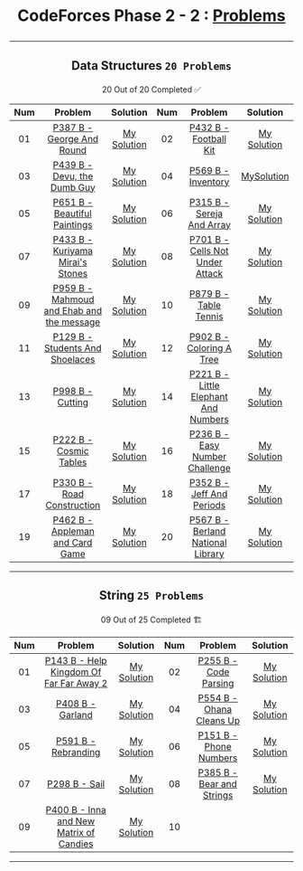 # <p align="center">CodeForces Phase 2 - 2 : [Problems](https://github.com/cs-MohamedAyman/Problem-Solving-Training/tree/master/level-2/codeforces/phase-2-2)</p>
***

<!--
✅ *Problem * - [Problem Link]() - [My Solution]()
🏗️
|PA|[]()|[My Solution]()|PB|[]()|[My Solution]()|
-->

## <p align="center"> Data Structures `20 Problems` </p>
<p align="center"> 20 Out of 20 Completed ✅</p>

|**Num**|**Problem**|**Solution**|**Num**|**Problem**|**Solution**|
|:----:|:----:|:----:|:----:|:----:|:----:|
|01|[P387 B - George And Round](https://codeforces.com/problemset/problem/387/B)|[My Solution](https://github.com/GeorgeBeshay/ProblemSolving/blob/main/CF_Phase_2_2/Data_Structure/P387B_GeorgeAndRound.java)|02|[P432 B - Football Kit](https://codeforces.com/problemset/problem/432/B)|[My Solution](https://github.com/GeorgeBeshay/ProblemSolving/blob/main/CF_Phase_2_2/Data_Structure/P432B_FootballKit.java)|
|03|[P439 B - Devu, the Dumb Guy](https://codeforces.com/contest/439/problem/B)|[My Solution](https://github.com/GeorgeBeshay/ProblemSolving/blob/main/CF_Phase_2_2/Data_Structure/P439B_DevuTheDumbGuy.java)|04|[P569 B - Inventory](https://codeforces.com/contest/569/problem/B)|[MySolution](https://github.com/GeorgeBeshay/ProblemSolving/blob/main/CF_Phase_2_2/Data_Structure/P569B_Inventory.java)|
|05|[P651 B - Beautiful Paintings](https://codeforces.com/problemset/problem/651/B)|[My Solution](https://github.com/GeorgeBeshay/ProblemSolving/blob/main/CF_Phase_2_2/Data_Structure/P651B_BeautifulPaintings.py)|06|[P315 B - Sereja And Array](https://codeforces.com/problemset/problem/315/B)|[My Solution](https://github.com/GeorgeBeshay/ProblemSolving/blob/main/CF_Phase_2_2/Data_Structure/P315B_SerejaAndArray.java)|
|07|[P433 B - Kuriyama Mirai's Stones](https://codeforces.com/problemset/problem/433/B)|[My Solution](https://github.com/GeorgeBeshay/ProblemSolving/blob/main/CF_Phase_2_2/Data_Structure/P433B_KuriyamaMirasStones.py)|08|[P701 B - Cells Not Under Attack](https://codeforces.com/problemset/problem/701/B)|[My Solution](https://github.com/GeorgeBeshay/ProblemSolving/blob/main/CF_Phase_2_2/Data_Structure/P701B_CellsNotUnderAttack.py)|
|09|[P959 B - Mahmoud and Ehab and the message](https://codeforces.com/problemset/problem/959/B)|[My Solution](https://github.com/GeorgeBeshay/ProblemSolving/blob/main/CF_Phase_2_2/Data_Structure/P959B_MahmoudAndEhabAndTheMessage.py)|10|[P879 B - Table Tennis](https://codeforces.com/problemset/problem/879/B)|[My Solution](https://github.com/GeorgeBeshay/ProblemSolving/blob/main/CF_Phase_2_2/Data_Structure/P879B_TableTennis.py)|
|11|[P129 B - Students And Shoelaces](https://codeforces.com/contest/129/problem/B)|[My Solution](https://github.com/GeorgeBeshay/ProblemSolving/blob/main/CF_Phase_2_2/Data_Structure/P129B_StudentsAndShoeLaces.py)|12|[P902 B - Coloring A Tree](https://codeforces.com/contest/902/problem/B)|[My Solution](https://github.com/GeorgeBeshay/ProblemSolving/blob/main/CF_Phase_2_2/Data_Structure/P902B_ColoringATree.java)|
|13|[P998 B - Cutting](https://codeforces.com/contest/998/problem/B)|[My Solution](https://github.com/GeorgeBeshay/ProblemSolving/blob/main/CF_Phase_2_2/Data_Structure/P998B_Cutting.py)|14|[P221 B - Little Elephant And Numbers](https://codeforces.com/contest/221/problem/B)|[My Solution](https://github.com/GeorgeBeshay/ProblemSolving/blob/main/CF_Phase_2_2/Data_Structure/P221B_LittleElephantAndNumbers.py)|
|15|[P222 B - Cosmic Tables](https://codeforces.com/contest/222/problem/B)|[My Solution](https://github.com/GeorgeBeshay/ProblemSolving/blob/main/CF_Phase_2_2/Data_Structure/P222B_CosmicTables.cpp)|16|[P236 B - Easy Number Challenge](https://codeforces.com/contest/236/problem/B)|[My Solution](https://github.com/GeorgeBeshay/ProblemSolving/blob/main/CF_Phase_2_2/Data_Structure/P236B_EasyNumberChallenge.cpp)|
|17|[P330 B - Road Construction](https://codeforces.com/problemset/problem/330/B)|[My Solution](https://github.com/GeorgeBeshay/ProblemSolving/blob/main/CF_Phase_2_2/Data_Structure/P330B_RoadConstruction.java)|18|[P352 B - Jeff And Periods](https://codeforces.com/problemset/problem/352/B)|[My Solution](https://github.com/GeorgeBeshay/ProblemSolving/blob/main/CF_Phase_2_2/Data_Structure/P352B_JeffAndPeriods.cpp)|
|19|[P462 B - Appleman and Card Game](https://codeforces.com/contest/462/problem/B)|[My Solution](https://github.com/GeorgeBeshay/ProblemSolving/blob/main/CF_Phase_2_2/Data_Structure/P462B_ApplemanAndCardGame.cpp)|20|[P567 B - Berland National Library](https://codeforces.com/problemset/problem/567/B)|[My Solution](https://github.com/GeorgeBeshay/ProblemSolving/blob/main/CF_Phase_2_2/Data_Structure/P567B_BerlandNationalLibrary.java)|
***
## <p align="center"> String `25 Problems` </p>
<p align="center"> 09 Out of 25 Completed 🏗️</p>

|**Num**|**Problem**|**Solution**|**Num**|**Problem**|**Solution**|
|:----:|:----:|:----:|:----:|:----:|:----:|
|01|[P143 B - Help Kingdom Of Far Far Away 2](https://codeforces.com/problemset/problem/143/B)|[My Solution](https://github.com/GeorgeBeshay/ProblemSolving/blob/main/CF_Phase_2_2/String/P143B_HelpKingdomOfFarFarAway2.py)|02|[P255 B - Code Parsing](https://codeforces.com/contest/255/problem/B)|[My Solution](https://github.com/GeorgeBeshay/ProblemSolving/blob/main/CF_Phase_2_2/String/P255B_CodeParsing.py)|
|03|[P408 B - Garland](https://codeforces.com/problemset/problem/408/B)|[My Solution](https://github.com/GeorgeBeshay/ProblemSolving/blob/main/CF_Phase_2_2/String/P408B_Garland.py)|04|[P554 B - Ohana Cleans Up](https://codeforces.com/problemset/problem/554/B)|[My Solution](https://github.com/GeorgeBeshay/ProblemSolving/blob/main/CF_Phase_2_2/String/P554B_OhanaCleansUp.py)|
|05|[P591 B - Rebranding](https://codeforces.com/contest/591/problem/B)|[My Solution](https://github.com/GeorgeBeshay/ProblemSolving/blob/main/CF_Phase_2_2/String/P591B_Rebranding.py)|06|[P151 B - Phone Numbers](https://codeforces.com/problemset/problem/151/B)|[My Solution](https://github.com/GeorgeBeshay/ProblemSolving/blob/main/CF_Phase_2_2/String/P151B_PhoneNumbers.java)|
|07|[P298 B - Sail](https://codeforces.com/problemset/problem/298/B)|[My Solution](https://github.com/GeorgeBeshay/ProblemSolving/blob/main/CF_Phase_2_2/String/P298B_Sail.java)|08|[P385 B - Bear and Strings](https://codeforces.com/contest/385/problem/B)|[My Solution](https://github.com/GeorgeBeshay/ProblemSolving/blob/main/CF_Phase_2_2/String/P385B_BearAndStrings.java)|
|09|[P400 B - Inna and New Matrix of Candies](https://codeforces.com/problemset/problem/400/B)|[My Solution](https://github.com/GeorgeBeshay/ProblemSolving/blob/main/CF_Phase_2_2/String/P400B_InnaAndNewMatrixOfCandies.java)|10|[]()|[]()|
***
